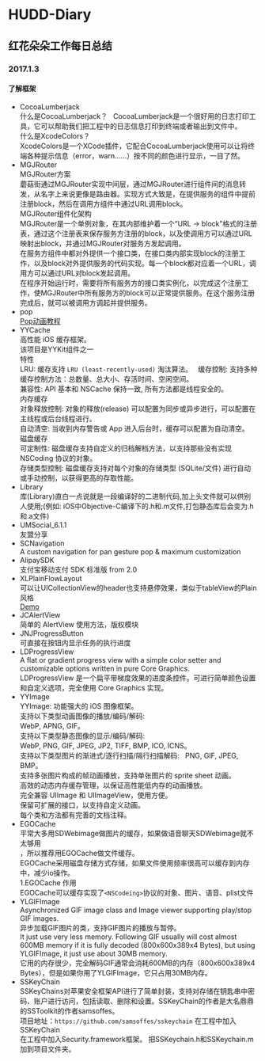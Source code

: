 # HUDD-Diary  
## 红花朵朵工作每日总结  

### 2017.1.3  
#### 了解框架  
- CocoaLumberjack  
什么是CocoaLumberjack？  
CocoaLumberjack是一个很好用的日志打印工具，它可以帮助我们把工程中的日志信息打印到终端或者输出到文件中。  
什么是XcodeColors？  
XcodeColors是一个XCode插件，它配合CocoaLumberjack使用可以让将终端各种提示信息（error，warn……）按不同的颜色进行显示，一目了然。  
- MGJRouter  
MGJRouter方案  
蘑菇街通过MGJRouter实现中间层，通过MGJRouter进行组件间的消息转发，从名字上来说更像是路由器。实现方式大致是，在提供服务的组件中提前注册block，然后在调用方组件中通过URL调用block。  
MGJRouter组件化架构  
MGJRouter是一个单例对象，在其内部维护着一个“URL -> block”格式的注册表，通过这个注册表来保存服务方注册的block，以及使调用方可以通过URL映射出block，并通过MGJRouter对服务方发起调用。  
在服务方组件中都对外提供一个接口类，在接口类内部实现block的注册工作，以及block对外提供服务的代码实现。每一个block都对应着一个URL，调用方可以通过URL对block发起调用。  
在程序开始运行时，需要将所有服务方的接口类实例化，以完成这个注册工作，使MGJRouter中所有服务方的block可以正常提供服务。在这个服务注册完成后，就可以被调用方调起并提供服务。  
- pop  
[Pop动画教程](http://www.jianshu.com/p/47ce70f3bf59)  
- YYCache  
高性能 iOS 缓存框架。  
该项目是YYKit组件之一  
特性  
LRU: 缓存支持 `LRU (least-recently-used)` 淘汰算法。  
缓存控制: 支持多种缓存控制方法：总数量、总大小、存活时间、空闲空间。  
兼容性: API 基本和 NSCache 保持一致, 所有方法都是线程安全的。  
内存缓存  
对象释放控制: 对象的释放(release) 可以配置为同步或异步进行，可以配置在主线程或后台线程进行。  
自动清空: 当收到内存警告或 App 进入后台时，缓存可以配置为自动清空。  
磁盘缓存  
可定制性: 磁盘缓存支持自定义的归档解档方法，以支持那些没有实现 NSCoding 协议的对象。  
存储类型控制: 磁盘缓存支持对每个对象的存储类型 (SQLite/文件) 进行自动或手动控制，以获得更高的存取性能。  
- Library  
库(Library)直白一点说就是一段编译好的二进制代码,加上头文件就可以供别人使用;(例如: iOS中Objective-C编译下的.h和.m文件,打包静态库后会变为.h和.a文件)  
- UMSocial_6.1.1  
友盟分享  
- SCNavigation  
A custom navigation for pan gesture pop & maximum customization  
- AlipaySDK  
支付宝移动支付 SDK 标准版 from 2.0  
- XLPlainFlowLayout  
可以让UICollectionView的header也支持悬停效果，类似于tableView的Plain风格  
[Demo](http://www.code4app.com/ios/XLPlainFlowLayout/564422f7594b9023208b4a79)  
- JCAlertView  
简单的 AlertView 使用方法，版权模块  
- JNJProgressButton  
可直接在按钮内显示任务的执行进度  
- LDProgressView  
A flat or gradient progress view with a simple color setter and customizable options written in pure Core Graphics.  
LDProgressView 是一个扁平带梯度效果的进度条控件。可进行简单颜色设置和自定义选项，完全使用 Core Graphics 实现。  
- YYImage  
YYImage: 功能强大的 iOS 图像框架。  
支持以下类型动画图像的播放/编码/解码:  
WebP, APNG, GIF。  
支持以下类型静态图像的显示/编码/解码:  
WebP, PNG, GIF, JPEG, JP2, TIFF, BMP, ICO, ICNS。  
支持以下类型图片的渐进式/逐行扫描/隔行扫描解码:   
PNG, GIF, JPEG, BMP。  
支持多张图片构成的帧动画播放，支持单张图片的 sprite sheet 动画。  
高效的动态内存缓存管理，以保证高性能低内存的动画播放。  
完全兼容 UIImage 和 UIImageView，使用方便。  
保留可扩展的接口，以支持自定义动画。  
每个类和方法都有完善的文档注释。  
- EGOCache  
平常大多用SDWebimage做图片的缓存，如果做语音聊天SDWebimage就不太够用  
，所以推荐用EGOCache做文件缓存。  
EGOCache采用磁盘存储方式存储，如果文件使用频率很高可以缓存到内存中，减少io操作。  
1.EGOCache 作用  
EGOCache可以缓存实现了`<NSCodeing>`协议的对象、图片、语音、plist文件  
- YLGIFImage  
Asynchronized GIF image class and Image viewer supporting play/stop GIF images.  
异步加载GIF图片的类，支持GIF图片的播放与暂停。  
It just use very less memory. Following GIF usually will cost almost 600MB memory if it is fully decoded (800x600x389x4 Bytes), but using YLGIFImage, it just use about 30MB memory.  
它用的内存很少，完全解码GIF通常会消耗600MB的内存（800x600x389x4 Bytes），但是如果你用了YLGIFImage，它只占用30MB内存。  
- SSKeyChain  
SSKeyChains对苹果安全框架API进行了简单封装，支持对存储在钥匙串中密码、账户进行访问，包括读取、删除和设置。SSKeyChain的作者是大名鼎鼎的SSToolkit的作者samsoffes。  
项目地址：`https://github.com/samsoffes/sskeychain`
在工程中加入SSKeyChain  
在工程中加入Security.framework框架。
把SSKeychain.h和SSKeychain.m加到项目文件夹。
 
